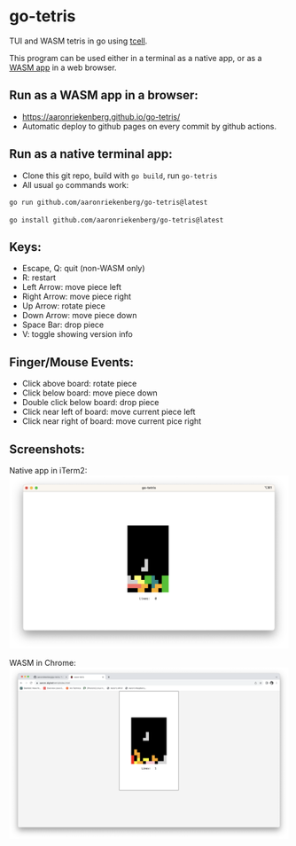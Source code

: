 # go-tetris

TUI and WASM tetris in go using [tcell](https://github.com/gdamore/tcell).

This program can be used either in a terminal as a native app, or as a [WASM app](https://github.com/gdamore/tcell/blob/main/README-wasm.md) in a web browser.

## Run as a WASM app in a browser:

- https://aaronriekenberg.github.io/go-tetris/
- Automatic deploy to github pages on every commit by github actions.

## Run as a native terminal app:

- Clone this git repo, build with `go build`, run `go-tetris`
- All usual `go` commands work:

```
go run github.com/aaronriekenberg/go-tetris@latest

go install github.com/aaronriekenberg/go-tetris@latest
```

## Keys:

- Escape, Q: quit (non-WASM only)
- R: restart
- Left Arrow: move piece left
- Right Arrow: move piece right
- Up Arrow: rotate piece
- Down Arrow: move piece down
- Space Bar: drop piece
- V: toggle showing version info

## Finger/Mouse Events:

- Click above board: rotate piece
- Click below board: move piece down
- Double click below board: drop piece
- Click near left of board: move current piece left
- Click near right of board: move current pice right

## Screenshots:

Native app in iTerm2:
![go-tetris-native](go-tetris-native.png)

WASM in Chrome:
![go-tetris-wasm](go-tetris-wasm.png)

